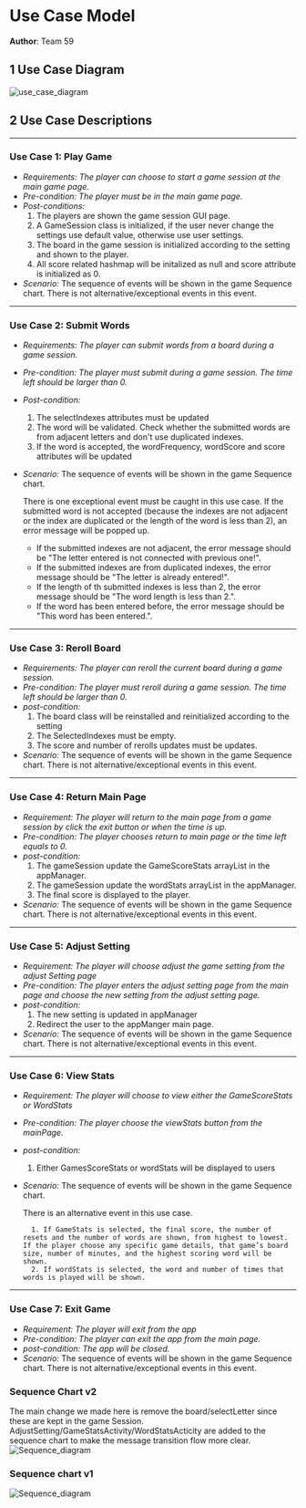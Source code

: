 # Use Case Model

**Author**: Team 59

## 1 Use Case Diagram

![use_case_diagram](UseCaseDiagram.png)

## 2 Use Case Descriptions

***
### Use Case 1: Play Game
- *Requirements: The player can choose to start a game session at the main game page.*
- *Pre-condition: The player must be in the main game page.*
- *Post-conditions:*
    1. The players are shown the game session GUI page.
    2. A GameSession class is initialized, if the user never change the settings use default value, otherwise use user settings.
    3. The board in the game session is initialized according to the setting and shown to the player.
    4. All score related hashmap will be initalized as null and score attribute is initialized as 0.
- *Scenario:*
    The sequence of events will be shown in the game Sequence chart. There is not alternative/exceptional events in this event.

***
### Use Case 2: Submit Words
- *Requirements: The player can submit words from a board during a game session.*
- *Pre-condition: The player must submit during a game session. The time left should be larger than 0.*
- *Post-condition:*
    1. The selectIndexes attributes must be updated
    2. The word will be validated. Check whether the submitted words are from adjacent letters and don't use duplicated indexes.
    3. If the word is accepted, the wordFrequency, wordScore and score attributes will be updated
- *Scenario:*
    The sequence of events will be shown in the game Sequence chart.

    There is one exceptional event must be caught in this use case. If the submitted word is not accepted (because the indexes are not adjacent or the index are duplicated or the length of the word is less than 2), an error message will be popped up.
    - If the submitted indexes are not adjacent, the error message should be "The letter entered is not connected with previous one!".
    - If the submitted indexes are from duplicated indexes, the error message should be "The letter is already entered!".
    - If the length of th submitted indexes is less than 2, the error message should be "The word length is less than 2.".
	- If the word has been entered before, the error message should be "This word has been entered.".

***
### Use Case 3: Reroll Board
- *Requirements: The player can reroll the current board during a game session.*
- *Pre-condition: The player must reroll during a game session. The time left should be larger than 0.*
- *post-condition:*
    1. The board class will be reinstalled and reinitialized according to the setting
    2. The SelectedIndexes must be empty.
    3. The score and number of rerolls updates must be updates.
- *Scenario:*
    The sequence of events will be shown in the game Sequence chart. There is not alternative/exceptional events in this event.

***
### Use Case 4: Return Main Page
- *Requirement: The player will return to the main page from a game session by click the exit button or when the time is up.*
- *Pre-condition: The player chooses return to main page or the time left equals to 0.*
- *post-condition:*
    1. The gameSession update the GameScoreStats arrayList in the appManager.
    2. The gameSession update the wordStats arrayList in the appManager.
    3. The final score is displayed to the player.
- *Scenario:*
    The sequence of events will be shown in the game Sequence chart. There is not alternative/exceptional events in this event.

***
### Use Case 5: Adjust Setting
- *Requirement: The player will choose adjust the game setting from the adjust Setting page*
- *Pre-condition: The player enters the adjust setting page from the main page and choose the new setting from the adjust setting page.*
- *post-condition:*
    1. The new setting is updated in appManager
    2. Redirect the user to the appManger main page.
- *Scenario:*
    The sequence of events will be shown in the game Sequence chart. There is not alternative/exceptional events in this event.

***
### Use Case 6: View Stats
- *Requirement: The player will choose to view either the GameScoreStats or WordStats*
- *Pre-condition: The player choose the viewStats button from the mainPage.*
- *post-condition:*
    1. Either GamesScoreStats or wordStats will be displayed to users

- *Scenario:*
    The sequence of events will be shown in the game Sequence chart.

    There is an alternative event in this use case.

        1. If GameStats is selected, the final score, the number of resets and the number of words are shown, from highest to lowest. If the player choose any specific game details, that game’s board size, number of minutes, and the highest scoring word will be shown.
        2. If wordStats is selected, the word and number of times that words is played will be shown.

***
### Use Case 7: Exit Game
- *Requirement: The player will exit from the app*
- *Pre-condition: The player can exit the app from the main page.*
- *post-condition: The app will be closed.*
- *Scenario:*
    The sequence of events will be shown in the game Sequence chart. There is not alternative/exceptional events in this event.
### Sequence Chart v2
The main change we made here is remove the board/selectLetter since these are kept in the game Session. AdjustSetting/GameStatsActivity/WordStatsActicity are added to the sequence chart to make the message transition flow more clear.
![Sequence_diagram](WordGameSequenceChart.png)

### Sequence chart v1
![Sequence_diagram](WordGameSequenceChart_v0.png)
<!--stackedit_data:
eyJoaXN0b3J5IjpbLTE4MzQ2MjczNF19
-->
